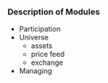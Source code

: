 ### Description of Modules

- Participation
- Universe
  - assets
  - price feed
  - exchange
- Managing
